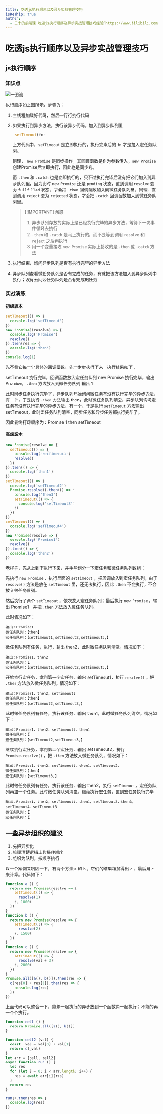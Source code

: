 ```yaml
---
title: 吃透js执行顺序以及异步实战管理技巧
isReship: true
author:
  - 三十的前端课 吃透js执行顺序及异步实战管理技巧经验^https://www.bilibili.com/video/BV1KX4y1o7E7/
---
```


# 吃透js执行顺序以及异步实战管理技巧

## js执行顺序

### 知识点

![一图流](https://pic1.imgdb.cn/item/67bd2db7d0e0a243d4044106.png)

<SPW text="JS" />执行顺序如上图所示，步骤为：

1. 主线程加载好代码，然后一行行执行代码
2. 如果执行到异步方法，执行该异步代码，加入到异步队列里
   
   ```js
    setTimeout(fn)
   ```
   上方代码中，`setTimeout` 是立即执行的，执行完毕后的 `fn` 才是加入宏任务队列。

   <SPW text="Promise" />同理， `new Promise` 是同步操作，其回调函数是作为参数传入，`new Promise` 创建<span class="special_words terminology">Promise</span>后立即执行，因此也是同步的。

   而 `.then` 和 `.catch` 也是立即执行的，只不过执行完毕后没有把它们加入到异步队列里，因为此时 `new Promise` 还是 `pending` 状态，直到调用 `resolve` 变为 `fullfilled` 状态，才会把 `.then` 回调函数加入到微任务队列里。同理，直到调用 `reject` 变为 `rejected` 状态，才会把 `.catch` 回调函数加入到微任务队列里。

   > [!IMPORTANT] 解惑
   > 1. 异步队列存放的实际上是已经执行完毕的异步方法，等待下一次事件循环去执行
   > 2. `.then` 和 `.catch` 是马上执行的，而不是等到调用 `resolve` 和 `reject` 之后再执行
   > 3. 用一个变量接收 `new Promise` 实际上接收的是 `.then` 或 `.catch` 方法

3. 执行结束，询问异步队列是否有执行完毕的异步方法
4. 异步队列查看微任务队列是否有完成的任务，有就把该方法加入到异步队列中执行；没有去问宏任务队列是否有完成的任务

### 实战演练

#### 初级版本

```js
setTimeout(() => {
  console.log('setTimeout')
})
new Promise((resolve) => {
  console.log('Promise')
  resolve()
}).then(res => {
  console.log('then')
})
console.log(1)
```

先不看它每一个具体的回调函数，先一步步执行下来，执行结果如下：

setTimeout 执行完毕，回调函数放入宏任务队列
new Promise 执行完毕，输出 Promise，`.then` 方法放入到微任务队列
输出 1

此时同步任务执行完毕了，异步队列开始询问微任务有没有执行完毕的异步方法，有一个，于是执行 `.then` 方法输出 then，此时微任务队列清空，异步队列询问宏任务有没有执行完毕的异步方法，有一个，于是执行 `setTimeout` 方法输出 setTimeout，此时宏任务队列清空，同步任务和异步任务都执行完毕了。

因此最终打印顺序为：Promise 1 then setTimeout

#### 高级版本

```js
new Promise(resolve => {
  setTimeout(() => {
    console.log('setTimeout1')
    resolve()
  })
}).then(() => {
  console.log('then1')
})
setTimeout(() => {
  console.log('setTimeout2')
  Promise.resolve().then(() => {
    console.log('then3')
    setTimeout(() => {
      console.log('setTimeout3')
    })
  })
})
setTimeout(() => {
  console.log('setTimeout4')
})
new Promise(resolve => {
  console.log('Promise1')
  resolve()
}).then(() => {
  console.log('then2')
})
```

老样子，先从上到下执行下来，并手写划分一下宏任务和微任务队列数组：

先执行 `new Promise` ，执行里面的 `setTimeout` ，把回调放入到宏任务队列，由于 `resolve()` 方法是放在 `setTimeout` 里，还无法执行，因此 `.then` 不会执行，不会放入微任务队列。

然后执行了两个 `setTimeout` ，依次放入宏任务队列；最后执行 `new Promise` ，输出 Promise1，并把 `.then` 方法放入微任务队列。

此时情况如下：

```
输出：Promise1
微任务队列：【then】
宏任务队列：【setTimeout1,setTimeout2,setTimeout3,】
```

微任务队列有任务，执行，输出 then2，此时微任务队列清空。情况如下：

```
输出：Promise1，then2
微任务队列：【】
宏任务队列：【setTimeout1,setTimeout2,setTimeout3,】
```

开始执行宏任务，拿到第一个宏任务，输出 setTimeout1，执行 `resolve()` ，把 `.then` 方法放入微任务队列。情况如下：

```
输出：Promise1，then2，setTimeout1
微任务队列：【then】
宏任务队列：【setTimeout2,setTimeout3,】
```

此时微任务队列有任务，执行该任务，输出 then1，此时微任务队列清空。情况如下：

```
输出：Promise1，then2，setTimeout1，then1
微任务队列：【】
宏任务队列：【setTimeout2,setTimeout3,】
```

继续执行宏任务，拿到第二个宏任务，输出 setTimeout2，执行 `Promise.resolve()` ，把 `.then` 方法放入微任务队列。情况如下：

```
输出：Promise1，then2，setTimeout1，then1，setTimeout2，
微任务队列：【then】
宏任务队列：【setTimeout3,】
```

此时微任务队列有任务，执行该任务，输出 then2，执行 `setTimeout` ，宏任务队列再加一个任务。此时微任务队列清空。继续执行宏任务，直到宏任务执行完毕

```
输出：Promise1，then2，setTimeout1，then1，setTimeout2，then3，setTimeout4，setTimeout3
微任务队列：【】
宏任务队列：【】
```

## 一些异步组织的建议

1. 先把异步<SPW text="Promise" />化
2. 梳理清楚逻辑上的操作顺序
3. 组织为队列，按顺序执行

以一个案例来巩固一下，有两个方法 `a` 和 `b` ，它们的结果相加得出 `c` ，最后用 `c` 来计算。代码如下：

```js
function a () {
  return new Promise(resolve => {
    setTimeout(() => {
      resolve(1)
    }, 1000)
  })
}
function b () {
  return new Promise(resolve => {
    setTimeout(() => {
      resolve(2)
    }, 1500)
  })
}
function c () {
  return new Promise(resolve => {
    setTimeout(() => {
      resolve(val + 3)
    }, 2000)
  })
}
Promise.all([a(), b()]).then(res => {
  c(res[0] + res[1]).then(res => {
    console.log(res)
  })
})
```

上面代码可以整合一下，能够一起执行的异步放到一个函数内一起执行；不能的再一个个执行。

```js
function cell () {
  return Promise.all([a(), b()])
}

function cell2 (val) {
  const _val = val[0] + val[1]
  return c(_val)
}
let arr = [cell, cell2]
async function run () {
  let res
  for (let i = 0; i < arr.length; i++) {
    res = await arr[i](res)
  }
  return res
}

run().then(res => {
  console.log(res)
})
```